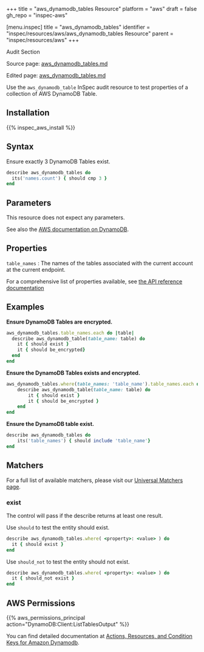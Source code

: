 +++
title = "aws_dynamodb_tables Resource"
platform = "aws"
draft = false
gh_repo = "inspec-aws"

[menu.inspec]
title = "aws_dynamodb_tables"
identifier = "inspec/resources/aws/aws_dynamodb_tables Resource"
parent = "inspec/resources/aws"
+++

<div class="admonition-note">
<p class="admonition-note-title">Audit Section</p>
<div class="admonition-note-text">
<p>Source page: <a href="https://github.com/inspec/inspec-aws/blob/main/docs/resources/aws_dynamodb_tables.md">aws_dynamodb_tables.md</a></p>
<p>Edited page: <a href="https://github.com/ianmadd/inspec-aws/blob/im/hugo/docs-chef-io/content/inspec/resources/aws_dynamodb_tables.md">aws_dynamodb_tables.md</a></p>
</div>
</div>



Use the `aws_dynamodb_table` InSpec audit resource to test properties of a collection of AWS DynamoDB Table.

## Installation

{{% inspec_aws_install %}}

## Syntax

 Ensure exactly 3 DynamoDB Tables exist.

```ruby
describe aws_dynamodb_tables do
  its('names.count') { should cmp 3 }
end
```

## Parameters

This resource does not expect any parameters.

See also the [AWS documentation on DynamoDB](https://docs.aws.amazon.com/dynamodb/?id=docs_gateway).

## Properties

`table_names`
: The names of the tables associated with the current account at the current endpoint.


For a comprehensive list of properties available, see [the API reference documentation](https://docs.aws.amazon.com/amazondynamodb/latest/APIReference/API_ListTables.html)

## Examples

**Ensure DynamoDB Tables are encrypted.**

```ruby
aws_dynamodb_tables.table_names.each do |table|
  describe aws_dynamodb_table(table_name: table) do
    it { should exist }
    it { should be_encrypted}
  end
end
```

**Ensure the DynamoDB Tables exists and encrypted.**

```ruby
aws_dynamodb_tables.where(table_names: 'table_name').table_names.each do |table|
    describe aws_dynamodb_table(table_name: table) do
        it { should exist }
        it { should be_encrypted }
    end
end
```

**Ensure the DynamoDB table exist.**

```ruby
describe aws_dynamodb_tables do
    its('table_names') { should include 'table_name'}
end
```

## Matchers

For a full list of available matchers, please visit our [Universal Matchers page](https://www.inspec.io/docs/reference/matchers/).

### exist

The control will pass if the describe returns at least one result.

Use `should` to test the entity should exist.

```ruby
describe aws_dynamodb_tables.where( <property>: <value> ) do
  it { should exist }
end
```

Use `should_not` to test the entity should not exist.

```ruby
describe aws_dynamodb_tables.where( <property>: <value> ) do
  it { should_not exist }
end
```

## AWS Permissions

{{% aws_permissions_principal action="DynamoDB:Client:ListTablesOutput" %}}

You can find detailed documentation at [Actions, Resources, and Condition Keys for Amazon Dynamodb](https://docs.aws.amazon.com/IAM/latest/UserGuide/list_amazondynamodb.html).
